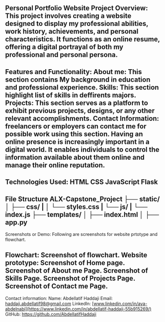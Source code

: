 Personal Portfolio Website
Project Overview:
This project involves creating a website designed to display my professional abilities, work history, achievements, and personal characteristics. It functions as an online resume, offering a digital portrayal of both my professional and personal persona.
---------------------------------------------------------------------------------------------------------
Features and Functionality:
About me: This section contains My background in education and professional experience.
Skills: This section highlight list of skills in  deffirents majors.
Projects: This section serves as a platform to exhibit previous projects, designs, or any other relevant accomplishments.
Contact Information: freelancers or employers can contact me for possible work using this section.
Having an online presence is increasingly important in a digital world. It enables individuals to control the information available about them online and manage their online reputation.
--------------------------------------------------------------
Technologies Used:
HTML
CSS
JavaScript
Flask
---------------------------------------------------------
File Structure
ALX-Capstone_Project ├── static/ │ ├── css/ | │ └── styles.css | └── js/ | └── index.js ├── templates/ │ ├── index.html │
├── app.py
-----------------------------------------------------------------
Screenshots or Demo:
Following are screenshots for website prtotype and flowchart.

Flowchart: Screenshot of flowchart.
Website prototype: Screenshot of Home page.
Screenshot of About me Page.
Screenshot of Skills Page.
Screenshot of Projects Page.
Screenshot of Contact me Page.
----------------------------------------------------------------------------------------
Contact information:
Name: Abdellatif Haddaji
Email: haddaji.abdellatif98@gmail.com
LinkedIn: [www.linkedin.com/in/aya-abdelnabi](https://www.linkedin.com/in/abdellatif-haddaji-55b915269/)
GitHub: https://github.com/AbdellatifHaddaji
